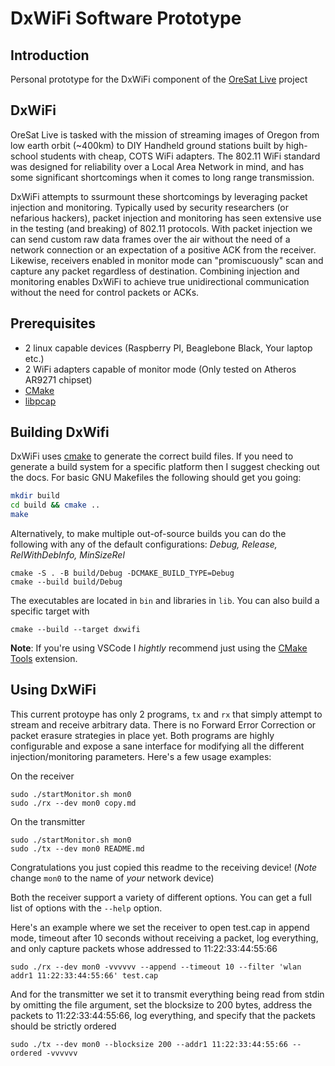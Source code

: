 # DxWiFi Software Prototype

## Introduction
 
Personal prototype for the DxWiFi component of the 
[OreSat Live](https://www.oresat.org/satellites/oresat) project

## DxWiFi

OreSat Live is tasked with the mission of streaming images of Oregon from
low earth orbit (~400km) to DIY Handheld ground stations built by high-school 
students with cheap, COTS WiFi adapters. The 802.11 WiFi standard was designed 
for reliability over a Local Area Network in mind, and has some significant 
shortcomings when it comes to long range transmission. 

DxWiFi attempts to ssurmount these shortcomings by leveraging packet injection 
and monitoring. Typically used by security researchers (or nefarious hackers), 
packet injection and monitoring has seen extensive use in the testing (and breaking)
of 802.11 protocols. With packet injection we can send custom raw data frames 
over the air without the need of a network connection or an expectation of a 
positive ACK from the receiver. Likewise, receivers enabled in monitor mode can
"promiscuously" scan and capture any packet regardless of destination. Combining 
injection and monitoring enables DxWiFi to achieve true unidirectional communication 
without the need for control packets or ACKs. 

## Prerequisites

- 2 linux capable devices (Raspberry PI, Beaglebone Black, Your laptop etc.)
- 2 WiFi adapters capable of monitor mode (Only tested on Atheros AR9271 chipset)
- [CMake](https://cmake.org/)
- [libpcap](https://www.tcpdump.org/)

## Building DxWifi

DxWiFi uses [cmake](https://cmake.org/) to generate the correct build files. If 
you need to generate a build system for a specific platform then I suggest 
checking out the docs. For basic GNU Makefiles the following should get you going:

```bash
mkdir build
cd build && cmake ..
make 
```

Alternatively, to make multiple out-of-source builds you can do the following 
with any of the default configurations: *Debug, Release, RelWithDebInfo, MinSizeRel*
```
cmake -S . -B build/Debug -DCMAKE_BUILD_TYPE=Debug
cmake --build build/Debug
```

The executables are located in `bin` and libraries in `lib`. You can also build a 
specific target with 

```
cmake --build --target dxwifi
```

**Note**: If you're using VSCode I *hightly* recommend just using the 
[CMake Tools](https://marketplace.visualstudio.com/items?itemName=ms-vscode.cmake-tools)
extension. 

## Using DxWiFi

This current protoype has only 2 programs, `tx` and `rx` that simply attempt to
stream and receive arbitrary data. There is no Forward Error Correction or 
packet erasure strategies in place yet. Both programs are highly configurable 
and expose a sane interface for modifying all the different injection/monitoring
parameters. Here's a few usage examples:


On the receiver
```
sudo ./startMonitor.sh mon0
sudo ./rx --dev mon0 copy.md
```

On the transmitter 
```
sudo ./startMonitor.sh mon0
sudo ./tx --dev mon0 README.md
```

Congratulations you just copied this readme to the receiving device! 
(*Note* change `mon0` to the name of *your* network device)

Both the receiver support a variety of different options. You can get a full list
of options with the `--help` option. 

Here's an example where we set the receiver to open test.cap in append mode, timeout
after 10 seconds without receiving a packet, log everything, and only capture packets whose addressed to 11:22:33:44:55:66
```
sudo ./rx --dev mon0 -vvvvvv --append --timeout 10 --filter 'wlan addr1 11:22:33:44:55:66' test.cap
```

And for the transmitter we set it to transmit everything being read from stdin by 
omitting the file argument, set the blocksize to 200 bytes, address the packets to 
11:22:33:44:55:66, log everything, and specify that the packets should be strictly ordered
```
sudo ./tx --dev mon0 --blocksize 200 --addr1 11:22:33:44:55:66 --ordered -vvvvvv
``` 
